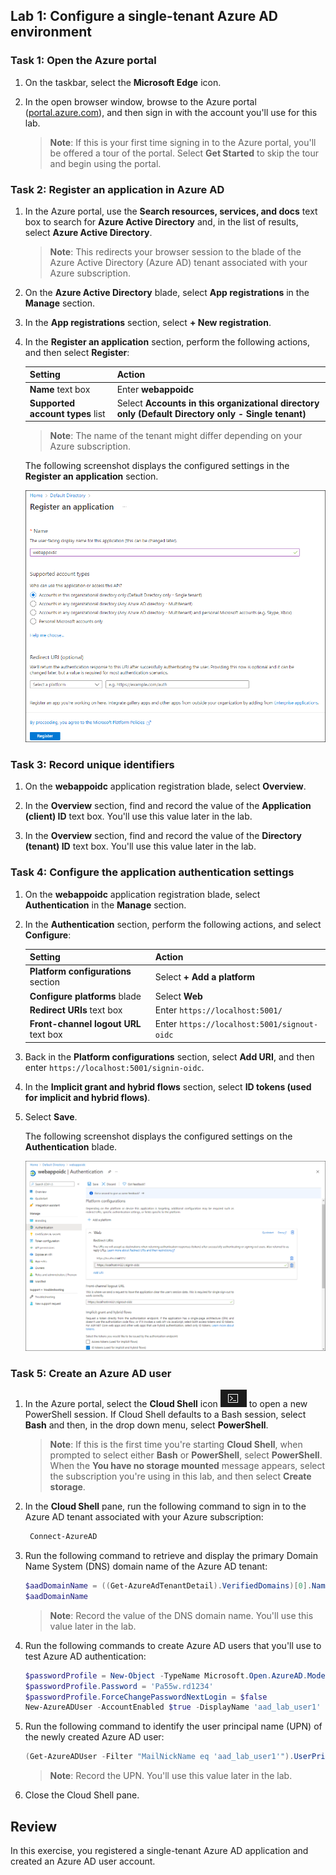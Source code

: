 ## Lab 1: Configure a single-tenant Azure AD environment

### Task 1: Open the Azure portal

1.  On the taskbar, select the **Microsoft Edge** icon.

2.  In the open browser window, browse to the Azure portal ([portal.azure.com](https://portal.azure.com)), and then sign in with the account you'll use for this lab.

    > **Note**: If this is your first time signing in to the Azure portal, you'll be offered a tour of the portal. Select **Get Started** to skip the tour and begin using the portal.

### Task 2: Register an application in Azure AD

1.  In the Azure portal, use the **Search resources, services, and docs** text box to search for **Azure Active Directory** and, in the list of results, select **Azure Active Directory**.

    > **Note**: This redirects your browser session to the blade of the Azure Active Directory (Azure AD) tenant associated with your Azure subscription.

2.  On the **Azure Active Directory** blade, select **App registrations** in the **Manage** section.

3.  In the **App registrations** section, select **+ New registration**.

4.  In the **Register an application** section, perform the following actions, and then select **Register**:
    
    | Setting | Action |
    | -- | -- |
    | **Name** text box | Enter **webappoidc** |
    | **Supported account types** list | Select **Accounts in this organizational directory only (Default Directory only - Single tenant)** |

    > **Note**: The name of the tenant might differ depending on your Azure subscription.
   
    The following screenshot displays the configured settings in the **Register an application** section.
          
     ![Screenshot displaying the options configured to register an application.](images/l06_aad_register_st_webapp.png)

### Task 3: Record unique identifiers

1.  On the **webappoidc** application registration blade, select **Overview**.

2.  In the **Overview** section, find and record the value of the **Application (client) ID** text box. You'll use this value later in the lab.

3.  In the **Overview** section, find and record the value of the **Directory (tenant) ID** text box. You'll use this value later in the lab.

### Task 4: Configure the application authentication settings

1.  On the **webappoidc** application registration blade, select **Authentication** in the **Manage** section.

2.  In the **Authentication** section, perform the following actions, and select **Configure**:

    | Setting | Action |
    | -- | -- |
    | **Platform configurations** section | Select **+ Add a platform** |
    | **Configure platforms** blade | Select **Web** |
    | **Redirect URIs** text box | Enter `https://localhost:5001/` |
    | **Front-channel logout URL** text box | Enter `https://localhost:5001/signout-oidc` |
        
3. Back in the **Platform configurations** section, select **Add URI**, and then enter `https://localhost:5001/signin-oidc`.

4. In the **Implicit grant and hybrid flows** section, select **ID tokens (used for implicit and hybrid  flows)**. 

5. Select **Save**.

    The following screenshot displays the configured settings on the **Authentication** blade.
          
     ![Screenshot displaying the options configured on the Authentication blade.](images/l06_aad_autentication_webapp.png)

### Task 5: Create an Azure AD user

1.  In the Azure portal, select the **Cloud Shell** icon ![Cloud Shell icon](images/az204_lab_CloudShell.png) to open a new PowerShell session. If Cloud Shell defaults to a Bash session, select **Bash** and then, in the drop down menu, select **PowerShell**.

     > **Note**: If this is the first time you're starting **Cloud Shell**, when prompted to select either **Bash** or **PowerShell**, select **PowerShell**. When the **You have no storage mounted** message appears, select the subscription you're using in this lab, and then select **Create storage**.

2.  In the **Cloud Shell** pane, run the following command to sign in to the Azure AD tenant associated with your Azure subscription:

      ```powershell
       Connect-AzureAD
      ```

3.  Run the following command to retrieve and display the primary Domain Name System (DNS) domain name of the Azure AD tenant:

       ```powershell
       $aadDomainName = ((Get-AzureAdTenantDetail).VerifiedDomains)[0].Name
       $aadDomainName
       ```

    > **Note**: Record the value of the DNS domain name. You'll use this value later in the lab.

4.  Run the following commands to create Azure AD users that you'll use to test Azure AD authentication:

       ```powershell
       $passwordProfile = New-Object -TypeName Microsoft.Open.AzureAD.Model.PasswordProfile
       $passwordProfile.Password = 'Pa55w.rd1234'
       $passwordProfile.ForceChangePasswordNextLogin = $false
       New-AzureADUser -AccountEnabled $true -DisplayName 'aad_lab_user1' -PasswordProfile $passwordProfile -MailNickName 'aad_lab_user1' -UserPrincipalName "aad_lab_user1@$aadDomainName" 
       ```

5.  Run the following command to identify the user principal name (UPN) of the newly created Azure AD user:

       ```powershell
       (Get-AzureADUser -Filter "MailNickName eq 'aad_lab_user1'").UserPrincipalName
       ```

    > **Note**: Record the UPN. You'll use this value later in the lab.

6.  Close the Cloud Shell pane.

## Review

In this exercise, you registered a single-tenant Azure AD application and created an Azure AD user account.